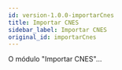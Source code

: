 ```yaml
---
id: version-1.0.0-importarCnes
title: Importar CNES
sidebar_label: Importar CNES
original_id: importarCnes
---
```


O módulo "Importar CNES"...
